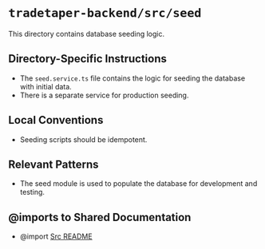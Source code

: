 # `tradetaper-backend/src/seed`

This directory contains database seeding logic.

## Directory-Specific Instructions

- The `seed.service.ts` file contains the logic for seeding the database with initial data.
- There is a separate service for production seeding.

## Local Conventions

- Seeding scripts should be idempotent.

## Relevant Patterns

- The seed module is used to populate the database for development and testing.

## @imports to Shared Documentation

- @import [Src README](../README.md) 